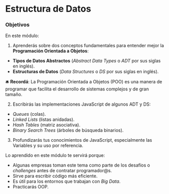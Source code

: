 # Estructura de Datos

### Objetivos

En este módulo:

1. Aprenderás sobre dos conceptos fundamentales para entender mejor la **Programación Orientada a Objetos**:
  - **Tipos de Datos Abstractos** (*Abstract Data Types* o *ADT* por sus siglas en inglés).
  - **Estructuras de Datos** (*Data Structures* o *DS* por sus siglas en inglés).

🛎  **Recordá**: La Programación Orientada a Objetos (POO) es una manera de programar que facilita el desarrollo de sistemas complejos y de gran tamaño.

2. Escribirás las implementaciones JavaScript de algunos ADT y DS: 
  - _Queues_ (colas).
  - _Linked Lists_ (listas anidadas).
  - _Hash Tables_ (matriz asociativa).
  - _Binary Search Trees_ (árboles de búsqueda binarios).

3. Profundizarás tus conocimientos de JavaScript, especialmente las Variables y su uso por referencia.

Lo aprendido en este módulo te servirá porque:
- Algunas empresas toman este tema como parte de los desafíos o *challenges* antes de contratar programador@s.
- Sirve para escribir código más eficiente.
- Es útil para los entornos que trabajan con *Big Data*.
- Practicarás OOP.
